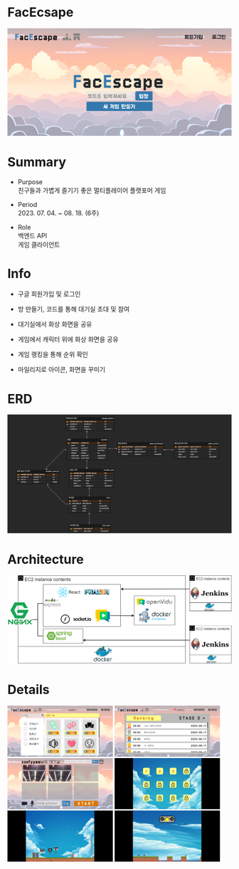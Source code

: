 
# FacEcsape
![main](images/main.png)


# Summary
- Purpose<br>
친구들과 가볍게 즐기기 좋은 멀티플레이어 플랫포머 게임

- Period<br>
    2023. 07. 04. ~ 08. 18. (6주)

- Role<br>
    백엔드 API<br>
    게임 클라이언트


# Info
- 구글 회원가입 및 로그인

- 방 만들기, 코드를 통해 대기실 초대 및 참여

- 대기실에서 화상 화면을 공유

- 게임에서 캐릭터 위에 화상 화면을 공유

- 게임 랭킹을 통해 순위 확인

- 마일리지로 아이콘, 화면을 꾸미기


# ERD
![ERD](images/ERD.png)


# Architecture
![architecture](images/architecture.png)


# Details
<img src="images/2.png" width="47%" alt="2">
<img src="images/3.png" width="47%" alt="3">
<img src="images/4.png" width="47%" alt="4">
<img src="images/5.png" width="47%" alt="5">
<img src="images/6.jpg" width="47%" alt="6">
<img src="images/7.png" width="47%" alt="7">












